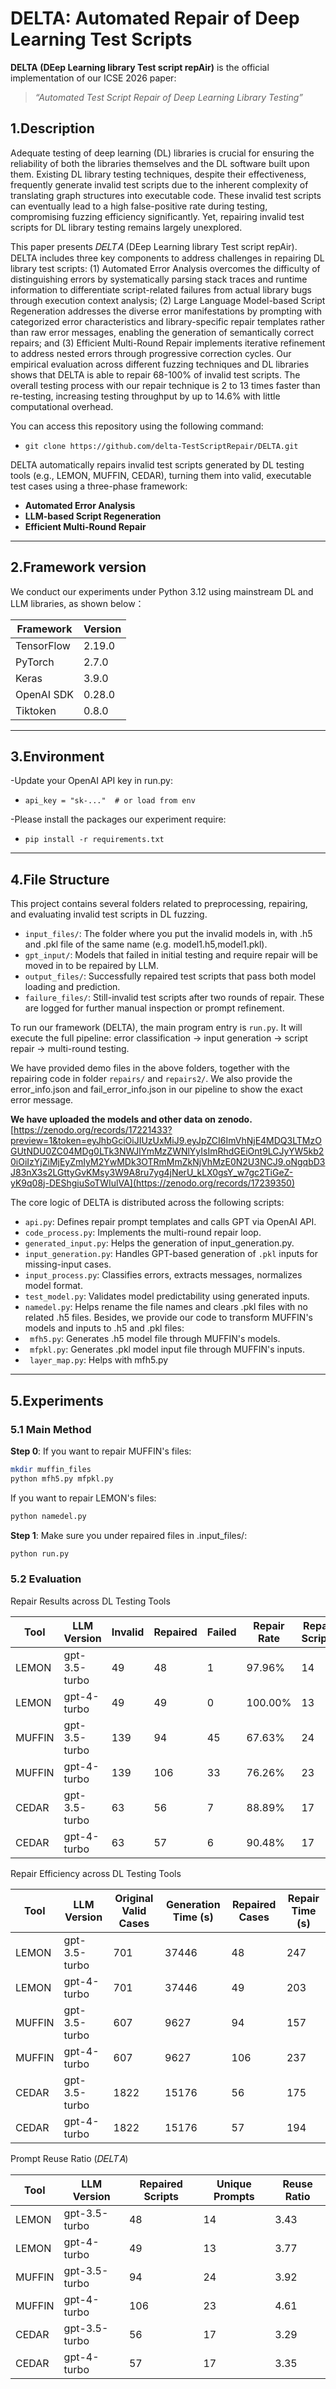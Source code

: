 # DELTA: Automated Repair of Deep Learning Test Scripts

**DELTA (DEep Learning library Test script repAir)** is the official implementation of our ICSE 2026 paper:
> _“Automated Test Script Repair of Deep Learning Library Testing”_

## 1.Description
Adequate testing of deep learning (DL) libraries is crucial for ensuring the reliability of both the libraries themselves and the DL software built upon them. Existing DL library testing techniques, despite their effectiveness, frequently generate invalid test scripts due to the inherent complexity of translating graph structures into executable code. These invalid test scripts can eventually lead to a high false-positive rate during testing, compromising fuzzing efficiency significantly. Yet, repairing invalid test scripts for DL library testing remains largely unexplored.

This paper presents 𝐷𝐸𝐿𝑇𝐴 (DEep Learning library Test script repAir). DELTA includes three key components to address challenges in repairing DL library test scripts: (1) Automated Error Analysis overcomes the difficulty of distinguishing errors by systematically parsing stack traces and runtime information to differentiate script-related failures from actual library bugs through execution context analysis; (2) Large Language Model-based Script Regeneration addresses the diverse error manifestations by prompting with categorized error characteristics and library-specific repair templates rather than raw error messages, enabling the generation of semantically correct repairs; and (3) Efficient Multi-Round Repair implements iterative refinement to address nested errors through progressive correction cycles. Our empirical evaluation across different fuzzing techniques and DL libraries shows that DELTA is able to repair 68-100% of invalid test scripts. The overall testing process with our repair technique is 2 to 13 times faster than re-testing, increasing testing throughput by up to 14.6% with little computational overhead.

You can access this repository using the following command:
-  `git clone https://github.com/delta-TestScriptRepair/DELTA.git`

DELTA automatically repairs invalid test scripts generated by DL testing tools (e.g., LEMON, MUFFIN, CEDAR), turning them into valid, executable test cases using a three-phase framework:
- **Automated Error Analysis**
- **LLM-based Script Regeneration**
- **Efficient Multi-Round Repair**

---
## 2.Framework version

We conduct our experiments under Python 3.12 using mainstream DL and LLM libraries, as shown below：

| Framework    | Version |
|--------------|---------|
| TensorFlow   | 2.19.0  |
| PyTorch      | 2.7.0   |
| Keras        | 3.9.0   |
| OpenAI SDK   | 0.28.0  |
| Tiktoken     | 0.8.0   |

---

## 3.Environment

-Update your OpenAI API key in run.py:
- `api_key = "sk-..."  # or load from env`

-Please install the packages our experiment require:
- `pip install -r requirements.txt`

---

## 4.File Structure

This project contains several folders related to preprocessing, repairing, and evaluating invalid test scripts in DL fuzzing.

- `input_files/`: The folder where you put the invalid models in, with .h5 and .pkl file of the same name (e.g. model1.h5,model1.pkl).
- `gpt_input/`: Models that failed in initial testing and require repair will be moved in to be repaired by LLM.
- `output_files/`: Successfully repaired test scripts that pass both model loading and prediction.
- `failure_files/`: Still-invalid test scripts after two rounds of repair. These are logged for further manual inspection or prompt refinement.

To run our framework (DELTA), the main program entry is `run.py`. It will execute the full pipeline: error classification → input generation → script repair → multi-round testing.

We have provided demo files in the above folders, together with the repairing code in folder `repairs/` and `repairs2/`. We also provide the error_info.json and fail_error_info.json in our pipeline to show the exact error message.

**We have uploaded the models and other data on zenodo.**
[https://zenodo.org/records/17221433?preview=1&token=eyJhbGciOiJIUzUxMiJ9.eyJpZCI6ImVhNjE4MDQ3LTMzOGUtNDU0ZC04MDg0LTk3NWJlYmMzZWNlYyIsImRhdGEiOnt9LCJyYW5kb20iOiIzYjZiMjEyZmIyM2YwMDk3OTRmMmZkNjVhMzE0N2U3NCJ9.oNgqbD3J83nX3s2LGttyGvKMsy3W9A8ru7yg4jNerU_kLX0gsY_w7gc2TiGeZ-yK9q08j-DEShgiuSoTWIulVA](https://zenodo.org/records/17239350)

The core logic of DELTA is distributed across the following scripts:
- `api.py`: Defines repair prompt templates and calls GPT via OpenAI API.
- `code_process.py`: Implements the multi-round repair loop.
- `generated_input.py`: Helps the generation of input_generation.py.
- `input_generation.py`: Handles GPT-based generation of `.pkl` inputs for missing-input cases.
- `input_process.py`: Classifies errors, extracts messages, normalizes model format.
- `test_model.py`: Validates model predictability using generated inputs.
- `namedel.py`: Helps rename the file names and clears .pkl files with no related .h5 files.
Besides, we provide our code to transform MUFFIN's models and inputs to .h5 and .pkl files:
- ` mfh5.py`: Generates .h5 model file through MUFFIN's models.
- ` mfpkl.py`: Generates .pkl model input file through MUFFIN's inputs.
- ` layer_map.py`: Helps with mfh5.py

---

## 5.Experiments

### 5.1 Main Method

**Step 0**: If you want to repair MUFFIN's files:
```bash
mkdir muffin_files
python mfh5.py mfpkl.py
```

If you want to repair LEMON's files:
```bash
python namedel.py
```

**Step 1**: Make sure you under repaired files in .input_files/:
```bash
python run.py
```

### 5.2 Evaluation 

Repair Results across DL Testing Tools

| Tool   | LLM Version     | Invalid | Repaired | Failed | Repair Rate | Repair Scripts |
|--------|------------------|---------|----------|--------|--------------|----------------|
| LEMON  | gpt-3.5-turbo    | 49      | 48       | 1      | 97.96%       | 14             |
| LEMON  | gpt-4-turbo      | 49      | 49       | 0      | 100.00%      | 13             |
| MUFFIN | gpt-3.5-turbo    | 139     | 94       | 45     | 67.63%       | 24             |
| MUFFIN | gpt-4-turbo      | 139     | 106      | 33     | 76.26%       | 23             |
| CEDAR  | gpt-3.5-turbo    | 63      | 56       | 7      | 88.89%       | 17             |
| CEDAR  | gpt-4-turbo      | 63      | 57       | 6      | 90.48%       | 17             |

Repair Efficiency across DL Testing Tools

| Tool   | LLM Version     | Original Valid Cases | Generation Time (s) | Repaired Cases | Repair Time (s) |
|--------|------------------|----------------------|----------------------|----------------|-----------------|
| LEMON  | gpt-3.5-turbo    | 701                  | 37446                | 48             | 247             |
| LEMON  | gpt-4-turbo      | 701                  | 37446                | 49             | 203             |
| MUFFIN | gpt-3.5-turbo    | 607                  | 9627                 | 94             | 157             |
| MUFFIN | gpt-4-turbo      | 607                  | 9627                 | 106            | 237             |
| CEDAR  | gpt-3.5-turbo    | 1822                 | 15176                | 56             | 175             |
| CEDAR  | gpt-4-turbo      | 1822                 | 15176                | 57             | 194             |

Prompt Reuse Ratio (𝐷𝐸𝐿𝑇𝐴)

| Tool   | LLM Version     | Repaired Scripts | Unique Prompts | Reuse Ratio |
|--------|------------------|------------------|----------------|-------------|
| LEMON  | gpt-3.5-turbo    | 48               | 14             | 3.43        |
| LEMON  | gpt-4-turbo      | 49               | 13             | 3.77        |
| MUFFIN | gpt-3.5-turbo    | 94               | 24             | 3.92        |
| MUFFIN | gpt-4-turbo      | 106              | 23             | 4.61        |
| CEDAR  | gpt-3.5-turbo    | 56               | 17             | 3.29        |
| CEDAR  | gpt-4-turbo      | 57               | 17             | 3.35        |
